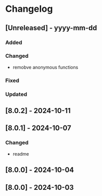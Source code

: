 # Changelog
## [Unreleased] - yyyy-mm-dd

### Added

### Changed
- remobve anonymous functions

### Fixed

### Updated

## [8.0.2] - 2024-10-11


## [8.0.1] - 2024-10-07


### Changed
- readme

## [8.0.0] - 2024-10-04


## [8.0.0] - 2024-10-03
